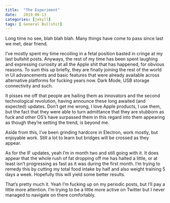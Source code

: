 ```yaml
---
title:  "The Experiment"
date:   2019-06-13
categories: [jekyll]
tags: [ General Bullshit]
---
```


Long time no see, blah blah blah. Many things have come to pass since last we met, dear friend.


I’ve mostly spent my time recoiling in a fetal position basted in cringe at my last bullshit posts. Anyways, the rest of my time has been spent laughing and expressing curiosity at all the Apple shit that has happened, for obvious reasons. To sum this up briefly, they are finally joining the rest of the world in  UI advancements and basic features that were already available across alternative platforms for fucking years now. Dark Mode, USB storage connectivity and such. 

It pisses me off that people are hailing them as innovators and the second technological revolution, having announce these long awaited (and expected) updates. Don’t get me wrong, I love Apple products, I use them, but the fact that they were able to turn admittance that they are stubborn as fuck and other OS’s have surpassed them in this regard into them appearing as though they’re setting the trend, is beyond me.  

Aside from this, I’ve been grinding hardcore in Electron, work mostly, but enjoyable work. Still a lot to learn but bridges will be crossed as they appear. 

As for the IF updates, yeah I’m in month two and still going with it. It does appear that the whole rush of fat dropping off me has halted a little, or at least isn’t progressing as fast as it was during the first month. I’m trying to remedy this by cutting my total food intake by half and also weight training 5 days a week. Hopefully this will yield some better results. 

That’s pretty much it. Yeah I’m fucking up on my periodic posts, but I’ll pay a little more attention. I’m trying to be a little more active on Twitter but I never managed to navigate on there comfortably. 
